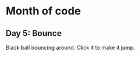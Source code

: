 Month of code
=============

Day 5: Bounce
-------------

Black ball bouncing around. Click it to make it jump.
